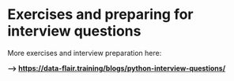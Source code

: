 # Exercises and preparing for interview questions
More exercises and interview preparation here:

<b> --> https://data-flair.training/blogs/python-interview-questions/ </b>
